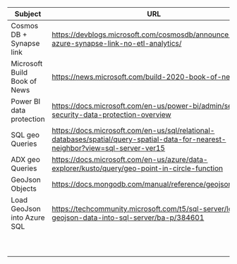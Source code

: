 |Subject|URL  |
|--|--|
|Cosmos DB + Synapse link  |https://devblogs.microsoft.com/cosmosdb/announce-azure-synapse-link-no-etl-analytics/  |
| Microsoft Build Book of News |https://news.microsoft.com/build-2020-book-of-news/  |
| Power BI data protection |https://docs.microsoft.com/en-us/power-bi/admin/service-security-data-protection-overview  |
| SQL geo Queries | https://docs.microsoft.com/en-us/sql/relational-databases/spatial/query-spatial-data-for-nearest-neighbor?view=sql-server-ver15 |
| ADX geo Queries | https://docs.microsoft.com/en-us/azure/data-explorer/kusto/query/geo-point-in-circle-function |
|GeoJson Objects  | https://docs.mongodb.com/manual/reference/geojson/#point |
| Load GeoJson into Azure SQL | https://techcommunity.microsoft.com/t5/sql-server/loading-geojson-data-into-sql-server/ba-p/384601 |
|  |  |
|  |  |
|  |  |
|  |  |
|  |  |
|  |  |
|  |  |
|  |  |
|  |  |

